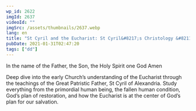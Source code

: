 ```yaml
---
wp_id: 2622
imgId: 2637
videoId: ""
imgSrc: /assets/thumbnails/2637.webp
lang: en
title: "St Cyril and the Eucharist: St Cyril&#8217;s Christology &#8211; Who is Jesus Christ? by Fr. Anthony Mourad"
pubDate: 2021-01-31T02:47:20
tags: ["dd"]
---
```


<!-- page: 6 -->

<p>In the name of the Father, the Son, the Holy Spirit one God Amen</p>
<p>Deep dive into the early Church’s understanding of the Eucharist through the teachings of the Great Patristic Father, St Cyril of Alexandria. Study everything from the primordial human being, the fallen human condition, God’s plan of restoration, and how the Eucharist is at the center of God’s plan for our salvation.</p>
